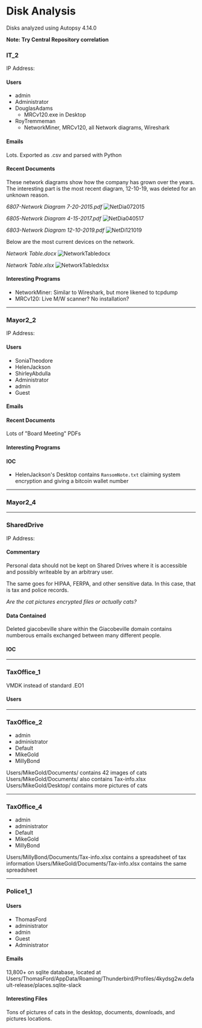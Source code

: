# Disk Analysis

Disks analyzed using Autopsy 4.14.0

**Note: Try Central Repository correlation**

### IT_2

IP Address:

#### Users

- admin
- Administrator
- DouglasAdams
  - MRCv120.exe in Desktop
- RoyTremmeman
  - NetworkMiner, MRCv120, all Network diagrams, Wireshark

#### Emails

Lots. Exported as .csv and parsed with Python

#### Recent Documents

These network diagrams show how the company has grown over the years. The interesting part is the most recent diagram, 12-10-19, was deleted for an unknown reason.

*6807-Network Diagram 7-20-2015.pdf*
![NetDia072015](./Screenshots/NetDia072015.jpg)

*6805-Network Diagram 4-15-2017.pdf*
![NetDia040517](./Screenshots/NetDia040517.jpg)

*6803-Network Diagram 12-10-2019.pdf*
![NetDi121019](./Screenshots/NetDi121019.jpg)

Below are the most current devices on the network.

*Network Table.docx*
![NetworkTabledocx](./Screenshots/NetworkTabledocx.jpg)

*Network Table.xlsx*
![NetworkTabledxlsx](./Screenshots/NetworkTablexlsx.jpg)

#### Interesting Programs

- NetworkMiner: Similar to Wireshark, but more likened to tcpdump
- MRCv120: Live M/W scanner? No installation?

---

### Mayor2_2

IP Address:

#### Users

- SoniaTheodore
- HelenJackson
- ShirleyAbdulla
- Administrator
- admin
- Guest

#### Emails

#### Recent Documents

Lots of "Board Meeting" PDFs

#### Interesting Programs

#### IOC
- HelenJackson's Desktop contains `RansomNote.txt` claiming system encryption and giving a bitcoin wallet number

---

### Mayor2_4



---

### SharedDrive

IP Address:

#### Commentary

Personal data should not be kept on Shared Drives where it is accessible and possibly writeable by an arbitrary user.

The same goes for HIPAA, FERPA, and other sensitive data. In this case, that is tax and police records.

*Are the cat pictures encrypted files or actually cats?*

#### Data Contained

Deleted giacobeville share within the Giacobeville domain contains numberous emails exchanged between many different people.

#### IOC

---

### TaxOffice_1

VMDK instead of standard .EO1

#### Users
 

---

### TaxOffice_2

- admin
- administrator
- Default
- MikeGold
- MillyBond

Users/MikeGold/Documents/  contains 42 images of cats
Users/MikeGold/Documents/ also contains Tax-info.xlsx
Users/MikeGold/Desktop/ contains more pictures of cats

---

### TaxOffice_4

- admin
- administrator
- Default
- MikeGold
- MillyBond

Users/MillyBond/Documents/Tax-info.xlsx contains a spreadsheet of tax information
Users/MikeGold/Documents/Tax-info.xlsx contains the same spreadsheet

---

### Police1_1

#### Users

- ThomasFord
- administrator
- admin
- Guest
- Administrator

#### Emails

13,800+ on sqlite database, located at Users/ThomasFord/AppData/Roaming/Thunderbird/Profiles/4kydsg2w.default-release/places.sqlite-slack

#### Interesting Files

Tons of pictures of cats in the desktop, documents, downloads, and pictures locations.
